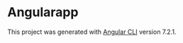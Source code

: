 # Angularapp

This project was generated with [Angular CLI](https://github.com/angular/angular-cli) version 7.2.1.
